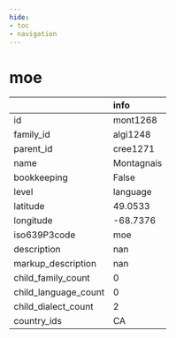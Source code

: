 ```yaml
---
hide:
- toc
- navigation
---
```

# moe
|                      | info       |
|:---------------------|:-----------|
| id                   | mont1268   |
| family_id            | algi1248   |
| parent_id            | cree1271   |
| name                 | Montagnais |
| bookkeeping          | False      |
| level                | language   |
| latitude             | 49.0533    |
| longitude            | -68.7376   |
| iso639P3code         | moe        |
| description          | nan        |
| markup_description   | nan        |
| child_family_count   | 0          |
| child_language_count | 0          |
| child_dialect_count  | 2          |
| country_ids          | CA         |
